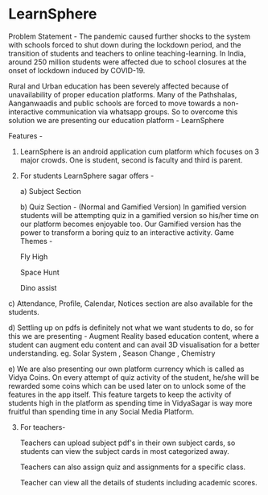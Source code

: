 # LearnSphere

Problem Statement - The pandemic caused further shocks to the system with schools forced to shut down during the lockdown period, and the transition of students and teachers to online teaching-learning. In India, around 250 million students were affected due to school closures at the onset of lockdown induced by COVID-19.

Rural and Urban education has been severely affected because of unavailability of proper education platforms. Many of the Pathshalas, Aanganwaadis and public schools are forced to move towards a non-interactive communication via whatsapp groups. So to overcome this solution we are presenting our education platform - LearnSphere

Features -

1) LearnSphere is an android application cum platform which focuses on 3 major crowds. One is student, second is faculty and third is parent.

2) For students LearnSphere sagar offers -

   a) Subject Section

   b) Quiz Section - (Normal and Gamified Version) In gamified version students will be attempting quiz in a gamified version so his/her time on our platform becomes enjoyable too. Our Gamified version has the power to transform a boring quiz to an interactive activity. Game Themes -

   Fly High

   Space Hunt

   Dino assist

  c) Attendance, Profile, Calendar, Notices section are also available for the students.

  d) Settling up on pdfs is definitely not what we want students to do, so for this we are presenting - Augment Reality based education content, where a student can augment edu content and can avail 3D visualisation for a better understanding. eg. Solar System , Season Change , Chemistry

  e) We are also presenting our own platform currency which is called as Vidya Coins. On every attempt of quiz activity of the student, he/she will be rewarded some coins which can be used later on to unlock some of the features in the app itself. This feature targets to keep the activity of students high in the platform as spending time in VidyaSagar is way more fruitful than spending time in any Social Media Platform.
      
      
 3) For teachers- 
 
    Teachers can upload subject pdf's in their own subject cards, so students can view the subject cards in most categorized away. 
    
    Teachers can also assign quiz and assignments for a specific class. 
    
    Teacher can view all the details of students including academic scores. 
    
 
    
   
